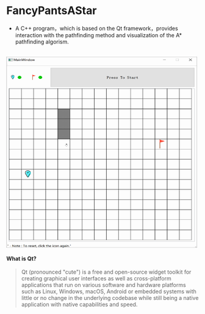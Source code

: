 # FancyPantsAStar
+ A C++ program，which is based on the Qt framework，provides interaction with the pathfinding method and visualization of the A* pathfinding algorism.

&emsp;
<img src="https://github.com/bchuh/ImageLib/blob/master/2020.8.6/pathfinding_capture.gif" width = "500" height = "500" alt="Picture missing" align=center />
#### What is Qt?
>Qt (pronounced "cute") is a free and open-source widget toolkit for creating graphical user interfaces as well as cross-platform applications that run on various software and hardware platforms such as Linux, Windows, macOS, Android or embedded systems with little or no change in the underlying codebase while still being a native application with native capabilities and speed.
